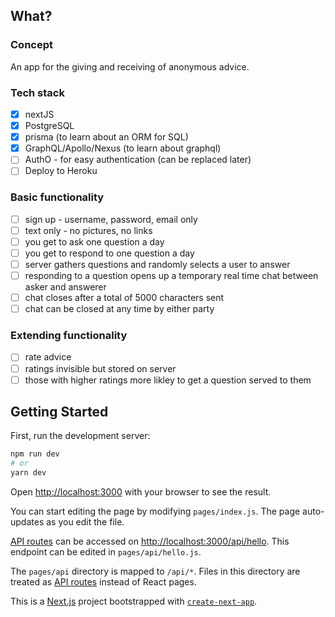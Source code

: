 ## What?

### Concept

An app for the giving and receiving of anonymous advice.

### Tech stack

- [x] nextJS <br />
- [x] PostgreSQL<br />
- [x] prisma (to learn about an ORM for SQL)<br />
- [x] GraphQL/Apollo/Nexus (to learn about graphql) <br />
- [ ] AuthO - for easy authentication (can be replaced later) <br />
- [ ] Deploy to Heroku <br />

### Basic functionality

- [ ] sign up - username, password, email only <br />
- [ ] text only - no pictures, no links <br />
- [ ] you get to ask one question a day <br />
- [ ] you get to respond to one question a day <br />
- [ ] server gathers questions and randomly selects a user to answer <br />
- [ ] responding to a question opens up a temporary real time chat between asker and answerer <br />
- [ ] chat closes after a total of 5000 characters sent <br />
- [ ] chat can be closed at any time by either party <br />

### Extending functionality

- [ ] rate advice <br />
- [ ] ratings invisible but stored on server <br />
- [ ] those with higher ratings more likley to get a question served to them <br />

## Getting Started

First, run the development server:

```bash
npm run dev
# or
yarn dev
```

Open [http://localhost:3000](http://localhost:3000) with your browser to see the result.

You can start editing the page by modifying `pages/index.js`. The page auto-updates as you edit the file.

[API routes](https://nextjs.org/docs/api-routes/introduction) can be accessed on [http://localhost:3000/api/hello](http://localhost:3000/api/hello). This endpoint can be edited in `pages/api/hello.js`.

The `pages/api` directory is mapped to `/api/*`. Files in this directory are treated as [API routes](https://nextjs.org/docs/api-routes/introduction) instead of React pages.

This is a [Next.js](https://nextjs.org/) project bootstrapped with [`create-next-app`](https://github.com/vercel/next.js/tree/canary/packages/create-next-app).
